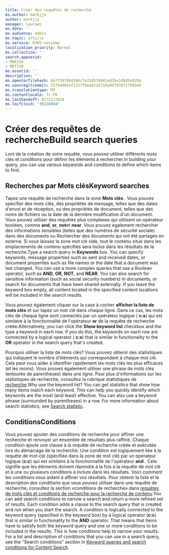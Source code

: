 ```yaml
---
title: Créer des requêtes de recherche
ms.author: markjjo
author: markjjo
manager: laurawi
ms.date: ''
ms.audience: Admin
ms.topic: article
ms.service: O365-seccomp
localization_priority: Normal
ms.collection: ''
search.appverid:
- MOE150
- MET150
ms.assetid: ''
description: ''
ms.openlocfilehash: 8e7f3d798d3b6cfe25d57b941ed2be1d8d5e92b6
ms.sourcegitcommit: f57b4001ef1327f0ea622e716a4d7d78f1769b49
ms.translationtype: MT
ms.contentlocale: fr-FR
ms.lasthandoff: 02/23/2019
ms.locfileid: "30216984"
---
```

# <a name="build-search-queries"></a><span data-ttu-id="d4fbc-102">Créer des requêtes de recherche</span><span class="sxs-lookup"><span data-stu-id="d4fbc-102">Build search queries</span></span>

<span data-ttu-id="d4fbc-103">Lors de la création de votre requête, vous pouvez utiliser différents mots clés et conditions pour définir les éléments à rechercher.</span><span class="sxs-lookup"><span data-stu-id="d4fbc-103">In building your query, you can use various keywords and conditions to define which items to find.</span></span>

## <a name="keyword-searches"></a><span data-ttu-id="d4fbc-104">Recherches par Mots clés</span><span class="sxs-lookup"><span data-stu-id="d4fbc-104">Keyword searches</span></span>

<span data-ttu-id="d4fbc-p101">Tapez une requête de recherche dans la zone **Mots clés** . Vous pouvez spécifier des mots clés, des propriétés de message, telles que des dates d'envoi et de réception, ou des propriétés de document, telles que des noms de fichiers ou la date de la dernière modification d'un document. Vous pouvez utiliser des requêtes plus complexes qui utilisent un opérateur booléen, comme **and**, **or**, **not**et **near**. Vous pouvez également rechercher des informations sensibles (telles que des numéros de sécurité sociale) dans des documents ou Rechercher des documents qui ont été partagés en externe. Si vous laissez la zone mot clé vide, tout le contenu situé dans les emplacements de contenu spécifiés sera inclus dans les résultats de la recherche.</span><span class="sxs-lookup"><span data-stu-id="d4fbc-p101">Type a search query in **Keywords** box. You can specify keywords, message properties such as sent and received dates, or document properties such as file names or the date that a document was last changed. You can use a more complex queries that use a Boolean operator, such as **AND**, **OR**, **NOT**, and **NEAR**. You can also search for sensitive information (such as social security numbers) in documents, or search for documents that have been shared externally. If you leave the keyword box empty, all content located in the specified content locations will be included in the search results.</span></span>
    
<span data-ttu-id="d4fbc-p102">Vous pouvez également cliquer sur la case à cocher **afficher la liste de mots clés** et sur tapez un mot clé dans chaque ligne. Dans ce cas, les mots clés de chaque ligne sont connectés par un opérateur logique ( **c:s**) qui est similaire à la fonctionnalité de l'opérateur **or** de la requête de recherche créée.</span><span class="sxs-lookup"><span data-stu-id="d4fbc-p102">Alternatively, you can click the **Show keyword list** checkbox and the type a keyword in each row. If you do this, the keywords on each row are connected by a logical operator ( **c:s**) that is similar in functionality to the **OR** operator in the search query that's created.</span></span> 
    
<span data-ttu-id="d4fbc-p103">Pourquoi utiliser la liste de mots clés? Vous pouvez obtenir des statistiques qui indiquent le nombre d'éléments qui correspondent à chaque mot clé. Cela peut vous aider à identifier rapidement les mots clés les plus efficaces (et les moins). Vous pouvez également utiliser une phrase de mots clés (entourée de parenthèses) dans une ligne. Pour plus d'informations sur les statistiques de recherche, consultez la rubrique statistiques de [recherche](search-statistics.md).</span><span class="sxs-lookup"><span data-stu-id="d4fbc-p103">Why use the keyword list? You can get statistics that show how many items match each keyword. This can help you quickly identify which keywords are the most (and least) effective. You can also use a keyword phrase (surrounded by parentheses) in a row. For more information about search statistics, see [Search statistic](search-statistics.md).</span></span>

## <a name="conditions"></a><span data-ttu-id="d4fbc-117">Conditions</span><span class="sxs-lookup"><span data-stu-id="d4fbc-117">Conditions</span></span>
    
<span data-ttu-id="d4fbc-p104">Vous pouvez ajouter des conditions de recherche pour affiner une recherche et renvoyer un ensemble de résultats plus raffiné. Chaque condition ajoute une clause à la requête de recherche créée et exécutée lors du démarrage de la recherche. Une condition est logiquement liée à la requête de mot-clé (spécifiée dans la zone de mot clé) par un opérateur logique (**c:c**) qui est similaire à la fonctionnalité de l'opérateur **and** . Cela signifie que les éléments doivent répondre à la fois à la requête de mot clé et à une ou plusieurs conditions à inclure dans les résultats. Voici comment les conditions vous aident à affiner vos résultats. Pour obtenir la liste et la description des conditions que vous pouvez utiliser dans une requête de recherche, consultez la section «conditions de recherche» dans [requêtes de mots clés et conditions de recherche pour la recherche de contenu](../keyword-queries-and-search-conditions.md#search-conditions).</span><span class="sxs-lookup"><span data-stu-id="d4fbc-p104">You can add search conditions to narrow a search and return a more refined set of results. Each condition adds a clause to the search query that is created and run when you start the search. A condition is logically connected to the keyword query (specified in the keyword box) by a logical operator (**c:c**) that is similar in functionality to the **AND** operator. That means that items have to satisfy both the keyword query and one or more conditions to be included in the results. This is how conditions help to narrow your results. For a list and description of conditions that you can use in a search query, see the "Search conditions" section in [Keyword queries and search conditions for Content Search](../keyword-queries-and-search-conditions.md#search-conditions).</span></span>


